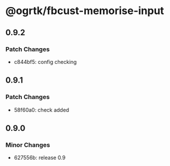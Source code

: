 # @ogrtk/fbcust-memorise-input

## 0.9.2

### Patch Changes

- c844bf5: config checking

## 0.9.1

### Patch Changes

- 58f60a0: check added

## 0.9.0

### Minor Changes

- 627556b: release 0.9
